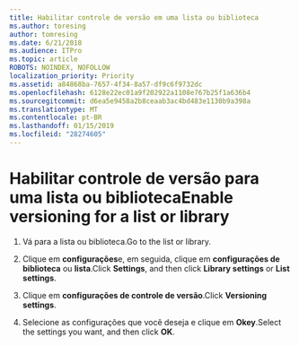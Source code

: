```yaml
---
title: Habilitar controle de versão em uma lista ou biblioteca
ms.author: toresing
author: tomresing
ms.date: 6/21/2018
ms.audience: ITPro
ms.topic: article
ROBOTS: NOINDEX, NOFOLLOW
localization_priority: Priority
ms.assetid: a84868ba-7657-4f34-8a57-df9c6f9732dc
ms.openlocfilehash: 6128e22ec01a9f202922a1108e767b25f1a636b4
ms.sourcegitcommit: d6ea5e9458a2b8ceaab3ac4bd483e1130b9a398a
ms.translationtype: MT
ms.contentlocale: pt-BR
ms.lasthandoff: 01/15/2019
ms.locfileid: "28274605"
---
```

# <a name="enable-versioning-for-a-list-or-library"></a><span data-ttu-id="984b9-102">Habilitar controle de versão para uma lista ou biblioteca</span><span class="sxs-lookup"><span data-stu-id="984b9-102">Enable versioning for a list or library</span></span>

1. <span data-ttu-id="984b9-103">Vá para a lista ou biblioteca.</span><span class="sxs-lookup"><span data-stu-id="984b9-103">Go to the list or library.</span></span>
    
2. <span data-ttu-id="984b9-104">Clique em **configurações**e, em seguida, clique em **configurações de biblioteca** ou **lista**.</span><span class="sxs-lookup"><span data-stu-id="984b9-104">Click **Settings**, and then click **Library settings** or **List settings**.</span></span>
    
3. <span data-ttu-id="984b9-105">Clique em **configurações de controle de versão**.</span><span class="sxs-lookup"><span data-stu-id="984b9-105">Click **Versioning settings**.</span></span>
    
4. <span data-ttu-id="984b9-106">Selecione as configurações que você deseja e clique em **Okey**.</span><span class="sxs-lookup"><span data-stu-id="984b9-106">Select the settings you want, and then click **OK**.</span></span>
    

